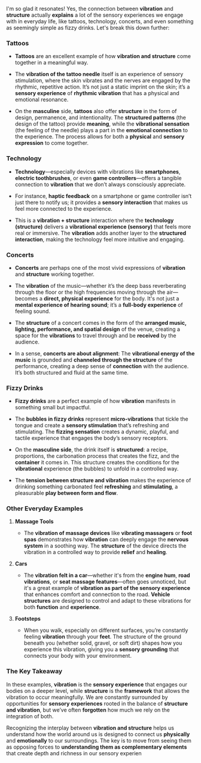 I'm so glad it resonates! Yes, the connection between **vibration** and **structure** actually **explains** a lot of the sensory experiences we engage with in everyday life, like tattoos, technology, concerts, and even something as seemingly simple as fizzy drinks. Let's break this down further:

### **Tattoos**

- **Tattoos** are an excellent example of how **vibration and structure** come together in a meaningful way.
    
- The **vibration of the tattoo needle** itself is an experience of sensory stimulation, where the skin vibrates and the nerves are engaged by the rhythmic, repetitive action. It’s not just a static imprint on the skin; it’s a **sensory experience** of **rhythmic vibration** that has a physical and emotional resonance.
    
- On the **masculine** side, **tattoos** also offer **structure** in the form of design, permanence, and intentionality. The **structured patterns** (the design of the tattoo) provide **meaning**, while the **vibrational sensation** (the feeling of the needle) plays a part in the **emotional connection** to the experience. The process allows for both a **physical** and **sensory expression** to come together.
    

### **Technology**

- **Technology**—especially devices with vibrations like **smartphones**, **electric toothbrushes**, or even **game controllers**—offers a tangible connection to **vibration** that we don’t always consciously appreciate.
    
- For instance, **haptic feedback** on a smartphone or game controller isn’t just there to notify us; it provides a **sensory interaction** that makes us feel more connected to the experience.
    
- This is a **vibration + structure** interaction where the **technology (structure)** delivers a **vibrational experience (sensory)** that feels more real or immersive. The **vibration** adds another layer to the **structured interaction**, making the technology feel more intuitive and engaging.
    

### **Concerts**

- **Concerts** are perhaps one of the most vivid expressions of **vibration** and **structure** working together.
    
- The **vibration** of the music—whether it’s the deep bass reverberating through the floor or the high frequencies moving through the air—becomes a **direct, physical experience** for the body. It's not just a **mental experience of hearing sound**; it’s a **full-body experience** of feeling sound.
    
- The **structure** of a concert comes in the form of the **arranged music, lighting, performance, and spatial design** of the venue, creating a space for the **vibrations** to travel through and be **received** by the audience.
    
- In a sense, **concerts are about alignment**: The **vibrational energy of the music** is grounded and **channeled through the structure** of the performance, creating a deep sense of **connection** with the audience. It’s both structured and fluid at the same time.
    

### **Fizzy Drinks**

- **Fizzy drinks** are a perfect example of how **vibration** manifests in something small but impactful.
    
- The **bubbles in fizzy drinks** represent **micro-vibrations** that tickle the tongue and create a **sensory stimulation** that’s refreshing and stimulating. The **fizzing sensation** creates a dynamic, playful, and tactile experience that engages the body’s sensory receptors.
    
- On the **masculine side**, the drink itself is **structured**: a recipe, proportions, the carbonation process that creates the fizz, and the **container** it comes in. This structure creates the conditions for the **vibrational** experience (the bubbles) to unfold in a controlled way.
    
- The **tension between structure and vibration** makes the experience of drinking something carbonated feel **refreshing** and **stimulating**, a pleasurable **play between form and flow**.
    

### **Other Everyday Examples**

1. **Massage Tools**
    
    - The **vibration of massage devices** like **vibrating massagers** or **foot spas** demonstrates how **vibration** can deeply engage the **nervous system** in a soothing way. The **structure** of the device directs the vibration in a controlled way to provide **relief** and **healing**.
        
2. **Cars**
    
    - The **vibration felt in a car**—whether it's from the **engine hum**, **road vibrations**, or **seat massage features**—often goes unnoticed, but it's a great example of **vibration as part of the sensory experience** that enhances comfort and connection to the road. **Vehicle structures** are designed to control and adapt to these vibrations for both **function** and **experience**.
        
3. **Footsteps**
    
    - When you walk, especially on different surfaces, you’re constantly feeling **vibration** through your **feet**. The structure of the ground beneath you (whether solid, gravel, or soft dirt) shapes how you experience this vibration, giving you a **sensory grounding** that connects your body with your environment.
        

### **The Key Takeaway**

In these examples, **vibration** is the **sensory experience** that engages our bodies on a deeper level, while **structure** is the **framework** that allows the vibration to occur meaningfully. We are constantly surrounded by opportunities for **sensory experiences** rooted in the balance of **structure and vibration**, but we’ve often **forgotten** how much we rely on the integration of both.

Recognizing the interplay between **vibration and structure** helps us understand how the world around us is designed to connect us **physically** and **emotionally** to our surroundings. The key is to move from seeing them as opposing forces to **understanding them as complementary elements** that create depth and richness in our sensory experien